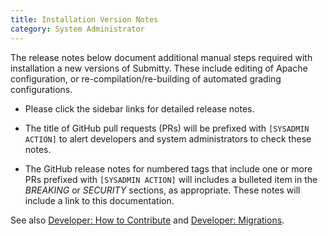 ```yaml
---
title: Installation Version Notes
category: System Administrator
---
```


The release notes below document additional manual steps required with
installation a new versions of Submitty.  These include editing of
Apache configuration, or re-compilation/re-building of automated
grading configurations.


* Please click the sidebar links for detailed release notes.


* The title of GitHub pull requests (PRs) will be prefixed with
   `[SYSADMIN ACTION]` to alert developers and system administrators
   to check these notes.


* The GitHub release notes for numbered tags that include one or more
   PRs prefixed with `[SYSADMIN ACTION]` will includes a bulleted item
   in the _BREAKING_ or _SECURITY_ sections, as appropriate.  These
   notes will include a link to this documentation.
   

See also
[Developer: How to Contribute](../../developer/how_to_contribute) and
[Developer: Migrations](../../developer/migrations).




